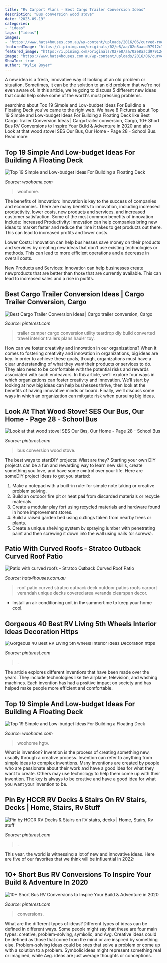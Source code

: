 ```yaml
---
title: "Rv Carport Plans - Best Cargo Trailer Conversion Ideas"
description: "Bus conversion wood stove"
date: "2023-09-19"
categories:
- "ideas"
tags: ["ideas"]
images:
- "https://www.hats4houses.com.au/wp-content/uploads/2016/06/curved-roof-patio-stratco-11-1024x683.jpg"
featuredImage: "https://i.pinimg.com/originals/02/e8/aa/02e8aacd97912c7cd785473e785753e1.jpg"
featured_image: "https://i.pinimg.com/originals/02/e8/aa/02e8aacd97912c7cd785473e785753e1.jpg"
image: "https://www.hats4houses.com.au/wp-content/uploads/2016/06/curved-roof-patio-stratco-11-1024x683.jpg"
ShowToc: true
author: "Kylie Boyer"
---
```



A new idea is a fresh, innovative way of looking at an old problem or situation. Sometimes, it can be the solution to an old problem that we're not even aware of. In this article, we're going to discuss 5 different new ideas that could help solve some of the world's most pressing problems.

	

		
searching about Top 19 Simple and Low-budget Ideas For Building a Floating Deck you've came to the right web. We have 8 Pictures about Top 19 Simple and Low-budget Ideas For Building a Floating Deck like Best Cargo Trailer Conversion Ideas | Cargo trailer conversion, Cargo, 10+ Short Bus RV Conversions to Inspire Your Build &amp; Adventure in 2020 and also Look at that wood stove! SES Our Bus, Our Home - Page 28 - School Bus. Read more:
		
    
## Top 19 Simple And Low-budget Ideas For Building A Floating Deck

<img loading=lazy src="https://www.woohome.com/wp-content/uploads/2016/04/DIY-Floating-Deck-Woohome-7.jpg" onerror="this.onerror=null;this.src='https://tse4.mm.bing.net/th?id=OIP.UcxVyss2_6qDcS_tTpfBFgHaQD&amp;pid=15.1';" alt="Top 19 Simple and Low-budget Ideas For Building a Floating Deck">

_Source: woohome.com_

>woohome. 

	

The benefits of innovation:
Innovation is key to the success of companies and economies. There are many benefits to innovation, including increased productivity, lower costs, new products and services, and increased customer satisfaction. Some of the most common benefits of innovation include: 
Increased Productivity: Innovation can help companies bring new ideas to market faster and reduce the time it takes to get products out there. This can lead to increased profits and lower costs. 

Lower Costs: Innovation can help businesses save money on their products and services by creating new ideas that don’t use existing technologies or methods. This can lead to more efficient operations and a decrease in overall costs. 

New Products and Services: Innovation can help businesses create newproducts that are better than those that are currently available. This can lead to increased sales and a rise in profits.

    
## Best Cargo Trailer Conversion Ideas | Cargo Trailer Conversion, Cargo

<img loading=lazy src="https://i.pinimg.com/736x/96/9b/55/969b555f7a61dcea3fb3496c4bd8c8f4.jpg" onerror="this.onerror=null;this.src='https://tse2.mm.bing.net/th?id=OIP.5xV7oYhVtz8cXrMPiwhVGQHaLG&amp;pid=15.1';" alt="Best Cargo Trailer Conversion Ideas | Cargo trailer conversion, Cargo">

_Source: pinterest.com_

>trailer camper cargo conversion utility teardrop diy build converted travel interior trailers plans hauler toy. 

	

How can we foster creativity and innovation in our organizations?
When it comes to fostering creativity and innovation in organizations, big ideas are key. In order to achieve these goals, though, organizations must have a clear understanding of what they want their products or services to do. They also need to be comfortable with the potential risks and rewards associated with such endeavors.
In this article, we’ll explore four ways in which organizations can foster creativity and innovation. We’ll start by looking at how big ideas can help businesses thrive, then look at the benefits of having innovative minds on board. Finally, we’ll discuss some ways in which an organization can mitigate risk when pursuing big ideas.

    
## Look At That Wood Stove! SES Our Bus, Our Home - Page 28 - School Bus

<img loading=lazy src="https://i.pinimg.com/736x/5f/94/ea/5f94ea4bc12bbb75b192713af52b86cb--bus-living-school-bus-conversion.jpg?b=t" onerror="this.onerror=null;this.src='https://tse4.mm.bing.net/th?id=OIP.TQoTKfU_cJCW8ryuRuhRdwHaNK&amp;pid=15.1';" alt="Look at that wood stove! SES Our Bus, Our Home - Page 28 - School Bus">

_Source: pinterest.com_

>bus conversion wood stove. 

	

The best ways to startDIY projects: What are they?
Starting your own DIY projects can be a fun and rewarding way to learn new skills, create something you love, and have some control over your life. Here are someDIY project ideas to get you started: 
1. Make a notepad with a built-in ruler for simple note taking or creative problem solving.
2. Build an outdoor fire pit or heat pad from discarded materials or recycle materials. 
3. Create a modular play fort using recycled materials and hardware found in home improvement stores. 
4. Build a raised garden bed using cuttings taken from nearby trees or plants. 
5. Create a unique shelving system by spraying lumber with penetrating paint and then screwing it down into the wall using nails (or screws).

    
## Patio With Curved Roofs - Stratco Outback Curved Roof Patio

<img loading=lazy src="https://www.hats4houses.com.au/wp-content/uploads/2016/06/curved-roof-patio-stratco-11-1024x683.jpg" onerror="this.onerror=null;this.src='https://tse4.mm.bing.net/th?id=OIP.GUPnG9OS2mAiBmBEJfEd-wHaE8&amp;pid=15.1';" alt="Patio with curved roofs - Stratco Outback Curved Roof Patio">

_Source: hats4houses.com.au_

>roof patio curved stratco outback deck outdoor patios roofs carport verandah unique decks covered area veranda clearspan decor. 

	

- Install an air conditioning unit in the summertime to keep your home cool.

    
## Gorgeous 40 Best RV Living 5th Wheels Interior Ideas Decoration Https

<img loading=lazy src="https://i.pinimg.com/originals/02/e8/aa/02e8aacd97912c7cd785473e785753e1.jpg" onerror="this.onerror=null;this.src='https://tse2.mm.bing.net/th?id=OIP.xJPCQjH47T8NbCy8avBxRAHaJ3&amp;pid=15.1';" alt="Gorgeous 40 Best RV Living 5th wheels Interior Ideas Decoration https">

_Source: pinterest.com_

>. 

	

The article explores different inventions that have been made over the years. They include technologies like the airplane, television, and washing machines. Each invention has had a positive impact on society and has helped make people more efficient and comfortable.

    
## Top 19 Simple And Low-budget Ideas For Building A Floating Deck

<img loading=lazy src="https://www.woohome.com/wp-content/uploads/2016/04/DIY-Floating-Deck-Woohome-13.jpg" onerror="this.onerror=null;this.src='https://tse2.mm.bing.net/th?id=OIP.QXCKHfwfbtqoNlMmpC79dwHaO0&amp;pid=15.1';" alt="Top 19 Simple and Low-budget Ideas For Building a Floating Deck">

_Source: woohome.com_

>woohome hgtv. 

	

What is invention?
Invention is the process of creating something new, usually through a creative process. Invention can refer to anything from simple ideas to complex inventions. Many inventions are created by people who are passionate about their work and have a good idea for what they want to create. Others may use technology to help them come up with their invention. The key is always to be creative and have a good idea for what you want your invention to be.

    
## Pin By HCCR RV Decks &amp; Stairs On RV Stairs, Decks | Home, Stairs, Rv Stuff

<img loading=lazy src="https://i.pinimg.com/736x/c4/5a/65/c45a6545848383b2553cac7d01d3b7a3.jpg" onerror="this.onerror=null;this.src='https://tse2.mm.bing.net/th?id=OIP.w84ZXUwBBE5XaGCFKzJdOAHaFj&amp;pid=15.1';" alt="Pin by HCCR RV Decks &amp; Stairs on RV stairs, decks | Home, Stairs, Rv stuff">

_Source: pinterest.com_

>. 

	

This year, the world is witnessing a lot of new and innovative ideas. Here are five of our favorites that we think will be influential in 2022: 

    
## 10+ Short Bus RV Conversions To Inspire Your Build &amp; Adventure In 2020

<img loading=lazy src="https://i.pinimg.com/736x/99/ca/36/99ca36d50237fdf437abc51827793e92.jpg" onerror="this.onerror=null;this.src='https://tse4.mm.bing.net/th?id=OIP.1BFZtCvH_1lcGMI7fpCKxwHaE7&amp;pid=15.1';" alt="10+ Short Bus RV Conversions to Inspire Your Build &amp; Adventure in 2020">

_Source: pinterest.com_

>conversions. 

	

What are the different types of ideas?
Different types of ideas can be defined in different ways. Some people might say that these are four main types: creative, problem-solving, symbolic, and Avg.
Creative ideas could be defined as those that come from the mind or are inspired by something else. Problem-solving ideas could be ones that solve a problem or come up with a solution to a problem. Symbolic ideas might represent something real or imagined, while Avg. ideas are just average thoughts or conceptions.

